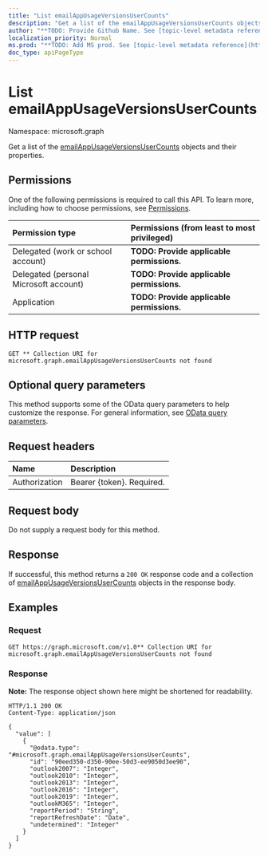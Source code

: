 ```yaml
---
title: "List emailAppUsageVersionsUserCounts"
description: "Get a list of the emailAppUsageVersionsUserCounts objects and their properties."
author: "**TODO: Provide Github Name. See [topic-level metadata reference](https://msgo.azurewebsites.net/add/document/guidelines/metadata.html#topic-level-metadata)**"
localization_priority: Normal
ms.prod: "**TODO: Add MS prod. See [topic-level metadata reference](https://msgo.azurewebsites.net/add/document/guidelines/metadata.html#topic-level-metadata)**"
doc_type: apiPageType
---
```


# List emailAppUsageVersionsUserCounts
Namespace: microsoft.graph



Get a list of the [emailAppUsageVersionsUserCounts](../resources/emailappusageversionsusercounts.md) objects and their properties.

## Permissions
One of the following permissions is required to call this API. To learn more, including how to choose permissions, see [Permissions](/graph/permissions-reference).

|Permission type|Permissions (from least to most privileged)|
|:---|:---|
|Delegated (work or school account)|**TODO: Provide applicable permissions.**|
|Delegated (personal Microsoft account)|**TODO: Provide applicable permissions.**|
|Application|**TODO: Provide applicable permissions.**|

## HTTP request

<!-- {
  "blockType": "ignored"
}
-->
``` http
GET ** Collection URI for microsoft.graph.emailAppUsageVersionsUserCounts not found
```

## Optional query parameters
This method supports some of the OData query parameters to help customize the response. For general information, see [OData query parameters](/graph/query-parameters).

## Request headers
|Name|Description|
|:---|:---|
|Authorization|Bearer {token}. Required.|

## Request body
Do not supply a request body for this method.

## Response

If successful, this method returns a `200 OK` response code and a collection of [emailAppUsageVersionsUserCounts](../resources/emailappusageversionsusercounts.md) objects in the response body.

## Examples

### Request
<!-- {
  "blockType": "request",
  "name": "list_emailappusageversionsusercounts"
}
-->
``` http
GET https://graph.microsoft.com/v1.0** Collection URI for microsoft.graph.emailAppUsageVersionsUserCounts not found
```


### Response
**Note:** The response object shown here might be shortened for readability.
<!-- {
  "blockType": "response",
  "truncated": true,
  "@odata.type": "Collection(microsoft.graph.emailAppUsageVersionsUserCounts)"
}
-->
``` http
HTTP/1.1 200 OK
Content-Type: application/json

{
  "value": [
    {
      "@odata.type": "#microsoft.graph.emailAppUsageVersionsUserCounts",
      "id": "90eed350-d350-90ee-50d3-ee9050d3ee90",
      "outlook2007": "Integer",
      "outlook2010": "Integer",
      "outlook2013": "Integer",
      "outlook2016": "Integer",
      "outlook2019": "Integer",
      "outlookM365": "Integer",
      "reportPeriod": "String",
      "reportRefreshDate": "Date",
      "undetermined": "Integer"
    }
  ]
}
```

